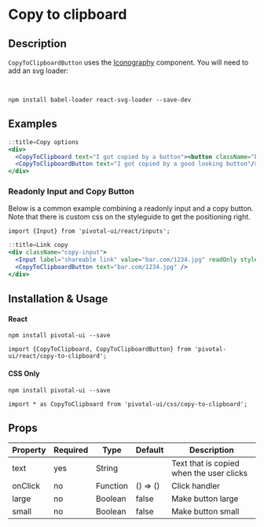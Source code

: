 # Copy to clipboard

## Description

`CopyToClipboardButton` uses the [Iconography](/icons) component.
You will need to add an svg loader:

<code class="pam">
<img src="/styleguide/download.svg" width="16" height="16"/>
npm install babel-loader react-svg-loader --save-dev
</code>

## Examples

```jsx
::title=Copy options
<div>
  <CopyToClipboard text="I got copied by a button"><button className="btn">Click Me To Copy</button></CopyToClipboard>
  <CopyToClipboardButton text="I got copied by a good looking button"/>
</div>
```

### Readonly Input and Copy Button

Below is a common example combining a readonly input and a copy button.
Note that there is custom css on the styleguide to get the positioning right.

```
import {Input} from 'pivotal-ui/react/inputs';
```

```jsx
::title=Link copy
<div className="copy-input">
  <Input label="shareable link" value="bar.com/1234.jpg" readOnly style={{height: "42px"}}/>
  <CopyToClipboardButton text="bar.com/1234.jpg" />
</div>
```

## Installation & Usage

#### React
`npm install pivotal-ui --save`

`import {CopyToClipboard, CopyToClipboardButton} from 'pivotal-ui/react/copy-to-clipboard';`

#### CSS Only
`npm install pivotal-ui --save`

`import * as CopyToClipboard from 'pivotal-ui/css/copy-to-clipboard';`


## Props
Property | Required | Type     | Default  | Description
---------|----------|----------|----------|------------
text     | yes      | String   |          | Text that is copied when the user clicks
onClick  | no       | Function | () => () | Click handler
large    | no       | Boolean  | false    | Make button large
small    | no       | Boolean  | false    | Make button small